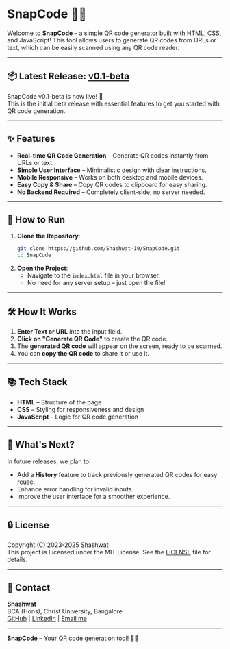 # SnapCode 🔳📱

Welcome to **SnapCode** – a simple QR code generator built with HTML, CSS, and JavaScript! This tool allows users to generate QR codes from URLs or text, which can be easily scanned using any QR code reader.

---

## 📦 Latest Release: [v0.1-beta](https://github.com/Shashwat-19/SnapCode/releases/tag/v0.1-beta)  
SnapCode v0.1-beta is now live! 🎉  
This is the initial beta release with essential features to get you started with QR code generation.

---

## ✨ Features

- **Real-time QR Code Generation** – Generate QR codes instantly from URLs or text.
- **Simple User Interface** – Minimalistic design with clear instructions.
- **Mobile Responsive** – Works on both desktop and mobile devices.
- **Easy Copy & Share** – Copy QR codes to clipboard for easy sharing.
- **No Backend Required** – Completely client-side, no server needed.

---

## 🚀 How to Run

1. **Clone the Repository**:
    ```bash
    git clone https://github.com/Shashwat-19/SnapCode.git
    cd SnapCode
    ```
2. **Open the Project**:
    - Navigate to the `index.html` file in your browser.
    - No need for any server setup – just open the file!

---

## 🛠️ How It Works

1. **Enter Text or URL** into the input field.
2. **Click on "Generate QR Code"** to create the QR code.
3. The **generated QR code** will appear on the screen, ready to be scanned.
4. You can **copy the QR code** to share it or use it.

---

## 📚 Tech Stack

- **HTML** – Structure of the page
- **CSS** – Styling for responsiveness and design
- **JavaScript** – Logic for QR code generation

---

## 🔄 What's Next?

In future releases, we plan to:

- Add a **History** feature to track previously generated QR codes for easy reuse.
- Enhance error handling for invalid inputs.
- Improve the user interface for a smoother experience.

---

## 🔒 License

Copyright (C) 2023-2025 Shashwat  
This project is Licensed under the MIT License. See the [LICENSE](LICENSE) file for details.

---

## 📩 Contact

**Shashwat**  
BCA (Hons), Christ University, Bangalore  
[GitHub](https://github.com/Shashwat-19) | [LinkedIn](https://www.linkedin.com/in/shashwatk1956/) | [Email me](shashwat1956@gmail.com)

---

**SnapCode** – Your QR code generation tool! 🔳📱

